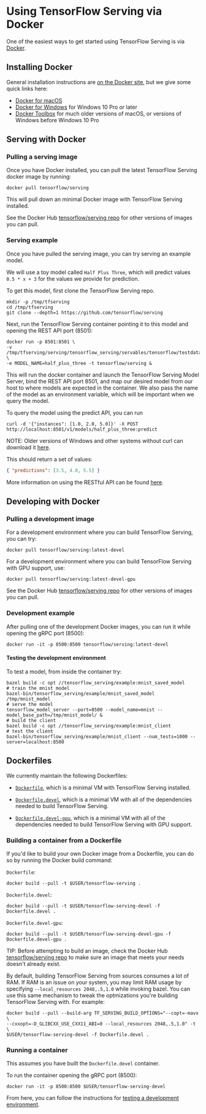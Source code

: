 # Using TensorFlow Serving via Docker

One of the easiest ways to get started using TensorFlow Serving is via
[Docker](http://www.docker.com/).

## Installing Docker

General installation instructions are
[on the Docker site](https://docs.docker.com/install/), but we give some quick
links here:

* [Docker for macOS](https://docs.docker.com/docker-for-mac/install/)
* [Docker for Windows](https://docs.docker.com/docker-for-windows/install/)
    for Windows 10 Pro or later
* [Docker Toolbox](https://docs.docker.com/toolbox/) for much older versions
    of macOS, or versions of Windows before Windows 10 Pro

## Serving with Docker

### Pulling a serving image

Once you have Docker installed, you can pull the latest TensorFlow Serving
docker image by running:

```shell
docker pull tensorflow/serving
```

This will pull down an minimal Docker image with TensorFlow Serving installed.

See the Docker Hub [tensorflow/serving
repo](http://hub.docker.com/r/tensorflow/serving/tags/) for other versions of
images you can pull.

### Serving example

Once you have pulled the serving image, you can try serving an example model.

We will use a toy model called `Half Plus Three`, which will predict values `0.5 * x + 3`
for the values we provide for prediction.

To get this model, first clone the TensorFlow Serving repo.

```shell
mkdir -p /tmp/tfserving
cd /tmp/tfserving
git clone --depth=1 https://github.com/tensorflow/serving
```

Next, run the TensorFlow Serving container pointing it to this model and opening
the REST API port (8501):

```shell
docker run -p 8501:8501 \
-v /tmp/tfserving/serving/tensorflow_serving/servables/tensorflow/testdata/saved_model_half_plus_three:/models/half_plus_three \
-e MODEL_NAME=half_plus_three -t tensorflow/serving &
```

This will run the docker container and launch the TensorFlow Serving Model
Server, bind the REST API port 8501, and map our desired model from our host to
where models are expected in the container. We also pass the name of the model
as an environment variable, which will be important when we query the model.

To query the model using the predict API, you can run

```shell
curl -d '{"instances": [1.0, 2.0, 5.0]}' -X POST http://localhost:8501/v1/models/half_plus_three:predict
```

NOTE: Older versions of Windows and other systems without curl can download it
[here](https://curl.haxx.se/download.html).

This should return a set of values:

```json
{ "predictions": [3.5, 4.0, 5.5] }
```

More information on using the RESTful API can be found [here](api_rest.md).

## Developing with Docker

### Pulling a development image

For a development environment where you can build TensorFlow Serving, you can
try:

```shell
docker pull tensorflow/serving:latest-devel
```

For a development environment where you can build TensorFlow Serving with GPU
support, use:

```shell
docker pull tensorflow/serving:latest-devel-gpu
```

See the Docker Hub [tensorflow/serving
repo](http://hub.docker.com/r/tensorflow/serving/tags/) for other versions of
images you can pull.

### Development example

After pulling one of the development Docker images, you can run it while opening
the gRPC port (8500):

```shell
docker run -it -p 8500:8500 tensorflow/serving:latest-devel
```

#### Testing the development environment

To test a model, from inside the container try:

```shell
bazel build -c opt //tensorflow_serving/example:mnist_saved_model
# train the mnist model
bazel-bin/tensorflow_serving/example/mnist_saved_model /tmp/mnist_model
# serve the model
tensorflow_model_server --port=8500 --model_name=mnist --model_base_path=/tmp/mnist_model/ &
# build the client
bazel build -c opt //tensorflow_serving/example:mnist_client
# test the client
bazel-bin/tensorflow_serving/example/mnist_client --num_tests=1000 --server=localhost:8500
```

## Dockerfiles

We currently maintain the following Dockerfiles:

* [`Dockerfile`](https://github.com/tensorflow/serving/blob/master/tensorflow_serving/tools/docker/Dockerfile),
    which is a minimal VM with TensorFlow Serving installed.

* [`Dockerfile.devel`](https://github.com/tensorflow/serving/blob/master/tensorflow_serving/tools/docker/Dockerfile.devel),
    which is a minimal VM with all of the dependencies needed to build
    TensorFlow Serving.

* [`Dockerfile.devel-gpu`](https://github.com/tensorflow/serving/blob/master/tensorflow_serving/tools/docker/Dockerfile.devel-gpu),
    which is a minimal VM with all of the dependencies needed to build
    TensorFlow Serving with GPU support.

### Building a container from a Dockerfile

If you'd like to build your own Docker image from a Dockerfile, you can do so by
running the Docker build command:

`Dockerfile`:

```shell
docker build --pull -t $USER/tensorflow-serving .
```

`Dockerfile.devel`:

```shell
docker build --pull -t $USER/tensorflow-serving-devel -f Dockerfile.devel .
```

`Dockerfile.devel-gpu`:

```shell
docker build --pull -t $USER/tensorflow-serving-devel-gpu -f Dockerfile.devel-gpu .
```

TIP: Before attempting to build an image, check the Docker Hub
[tensorflow/serving repo](http://hub.docker.com/r/tensorflow/serving/tags/) to
make sure an image that meets your needs doesn't already exist.

By default, building TensorFlow Serving from sources consumes a lot of RAM. If
RAM is an issue on your system, you may limit RAM usage by specifying
`--local_resources 2048,.5,1.0` while invoking bazel. You can use this same
mechanism to tweak the optmizations you're building TensorFlow Serving with. For
example:

```shell
docker build --pull --build-arg TF_SERVING_BUILD_OPTIONS="--copt=-mavx \
--cxxopt=-D_GLIBCXX_USE_CXX11_ABI=0 --local_resources 2048,.5,1.0" -t \
$USER/tensorflow-serving-devel -f Dockerfile.devel .
```

### Running a container

This assumes you have built the `Dockerfile.devel` container.

To run the container opening the gRPC port (8500):

```shell
docker run -it -p 8500:8500 $USER/tensorflow-serving-devel
```

From here, you can follow the instructions for
[testing a development environment](#testing-the-development-environment).
